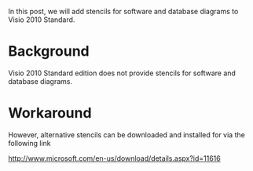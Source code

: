 In this post, we will add stencils for software and database diagrams to Visio 2010 Standard.

# Background

Visio 2010 Standard edition does not provide stencils for software and database diagrams.

# Workaround

However, alternative stencils can be downloaded and installed for via the following link

http://www.microsoft.com/en-us/download/details.aspx?id=11616